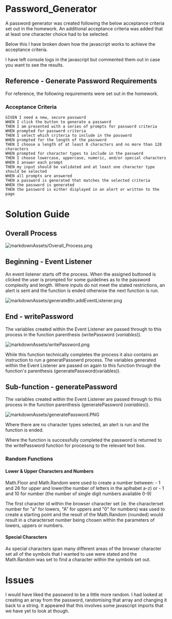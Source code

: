 # Password_Generator

A password generator was created following the below acceptance criteria set out in the homework. An additional acceptance criteria was added that at least one character choice had to be selected.  

Below this I have broken down how the javascript works to achieve the acceptance criteria.

I have left console logs in the javascript but commented them out in case you want to see the results.


## Reference - Generate Password Requirements 

For reference, the following requirements were set out in the homework.

### Acceptance Criteria

```
GIVEN I need a new, secure password
WHEN I click the button to generate a password
THEN I am presented with a series of prompts for password criteria
WHEN prompted for password criteria
THEN I select which criteria to include in the password
WHEN prompted for the length of the password
THEN I choose a length of at least 8 characters and no more than 128 characters
WHEN prompted for character types to include in the password
THEN I choose lowercase, uppercase, numeric, and/or special characters
WHEN I answer each prompt
THEN my input should be validated and at least one character type should be selected
WHEN all prompts are answered
THEN a password is generated that matches the selected criteria
WHEN the password is generated
THEN the password is either displayed in an alert or written to the page
```


# Solution Guide

## Overall Process

![markdownAssets/Overall_Process.png](https://github.com/rehamilton/Password_Generator/blob/master/markdownAssets/Overall_Process.PNG "Overall Process")


## Beginning - Event Listener

An event listener starts off the process. When the assigned buttoned is clicked the user is prompted for some guidelines as to the password complexity and length. Where inputs do not meet the stated restrictions, an alert is sent and the function is ended otherwise the next function is run.

![markdownAssets/generateBtn.addEventListener.png](https://github.com/rehamilton/Password_Generator/blob/master/markdownAssets/generateBtn.addEventListener.PNG "addEventListener")


## End - writePassword

The variables created within the Event Listener are passed through to this process in the function parenthesis (writePassword (*variables*)).

![markdownAssets/writePassword.png](https://github.com/rehamilton/Password_Generator/blob/master/markdownAssets/writePassword.PNG "writePassword")

While this function technically completes the process it also contains an instruction to run a generatPassowrd process. The variables generated within the Event Listener are passed on again to this function through the function's parenthesis (generatePassword(variables)).


## Sub-function - generatePassword

The variables created within the Event Listener are passed through to this process in the function parenthesis (generatePassword (*variables*)).

![markdownAssets/generatePassword.PNG](https://github.com/rehamilton/Password_Generator/blob/master/markdownAssets/generatePassword.PNG "generatePassword")

Where there are no character types selected, an alert is run and the function is ended.

Where the function is successfully completed the password is returned to the writePassword function for processng to the relevant text box.

### Random Functions

#### Lower & Upper Characters and Numbers
Math.Floor and Math.Random were used to create a number between:
    - 1 and 26 for upper and lower(the number of letters in the aplhabet a-z) 
    or 
    - 1 and 10 for number (the number of single digit numbers available 0-9)

The first character id within the browser character set (ie. the characterset number for "a" for lowers, "A" for uppers and "0" for numbers) was used to create a starting point and the result of the Math.Random (rounded) would result in a characterset number being chosen within the parameters of lowers, uppers or numbers.


#### Special Characters

As special characters span many different areas of the browser character set all of the symbols that I wanted to use were stated and the Math.Random was set to find a character within the symbols set out. 

# Issues

I would have liked the password to be a little more random. I had looked at creating an array from the password, randomising that array and changing it back to a string. It appeared that this involves some javascript imports that we have yet to look at though.